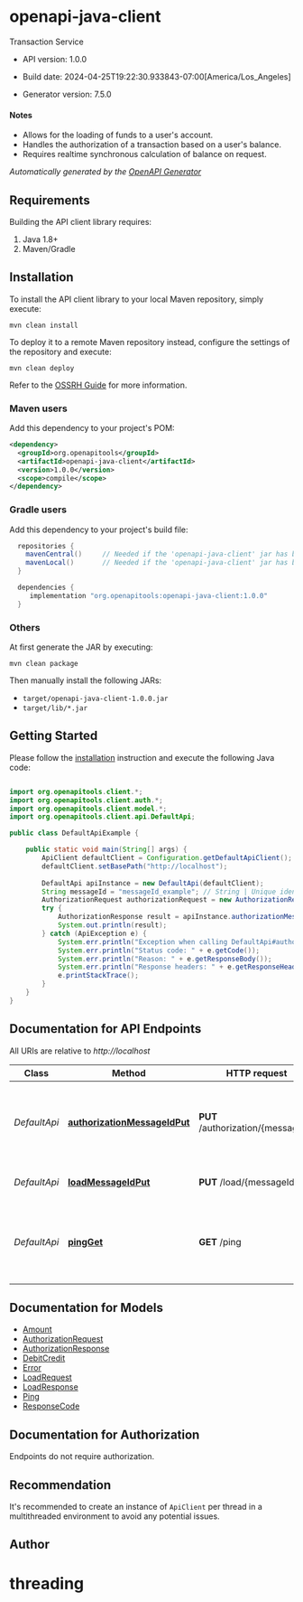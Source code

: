 # openapi-java-client

Transaction Service

- API version: 1.0.0

- Build date: 2024-04-25T19:22:30.933843-07:00[America/Los_Angeles]

- Generator version: 7.5.0

#### Notes

* Allows for the loading of funds to a user's account.
* Handles the authorization of a transaction based on a user's balance.
* Requires realtime synchronous calculation of balance on request.



*Automatically generated by the [OpenAPI Generator](https://openapi-generator.tech)*

## Requirements

Building the API client library requires:

1. Java 1.8+
2. Maven/Gradle

## Installation

To install the API client library to your local Maven repository, simply execute:

```shell
mvn clean install
```

To deploy it to a remote Maven repository instead, configure the settings of the repository and execute:

```shell
mvn clean deploy
```

Refer to the [OSSRH Guide](http://central.sonatype.org/pages/ossrh-guide.html) for more information.

### Maven users

Add this dependency to your project's POM:

```xml
<dependency>
  <groupId>org.openapitools</groupId>
  <artifactId>openapi-java-client</artifactId>
  <version>1.0.0</version>
  <scope>compile</scope>
</dependency>
```

### Gradle users

Add this dependency to your project's build file:

```groovy
  repositories {
    mavenCentral()     // Needed if the 'openapi-java-client' jar has been published to maven central.
    mavenLocal()       // Needed if the 'openapi-java-client' jar has been published to the local maven repo.
  }

  dependencies {
     implementation "org.openapitools:openapi-java-client:1.0.0"
  }
```

### Others

At first generate the JAR by executing:

```shell
mvn clean package
```

Then manually install the following JARs:

- `target/openapi-java-client-1.0.0.jar`
- `target/lib/*.jar`

## Getting Started

Please follow the [installation](#installation) instruction and execute the following Java code:

```java

import org.openapitools.client.*;
import org.openapitools.client.auth.*;
import org.openapitools.client.model.*;
import org.openapitools.client.api.DefaultApi;

public class DefaultApiExample {

    public static void main(String[] args) {
        ApiClient defaultClient = Configuration.getDefaultApiClient();
        defaultClient.setBasePath("http://localhost");
        
        DefaultApi apiInstance = new DefaultApi(defaultClient);
        String messageId = "messageId_example"; // String | Unique identifier for a message
        AuthorizationRequest authorizationRequest = new AuthorizationRequest(); // AuthorizationRequest | An authorization request message that needs to be decisioned.
        try {
            AuthorizationResponse result = apiInstance.authorizationMessageIdPut(messageId, authorizationRequest);
            System.out.println(result);
        } catch (ApiException e) {
            System.err.println("Exception when calling DefaultApi#authorizationMessageIdPut");
            System.err.println("Status code: " + e.getCode());
            System.err.println("Reason: " + e.getResponseBody());
            System.err.println("Response headers: " + e.getResponseHeaders());
            e.printStackTrace();
        }
    }
}

```

## Documentation for API Endpoints

All URIs are relative to *http://localhost*

Class | Method | HTTP request | Description
------------ | ------------- | ------------- | -------------
*DefaultApi* | [**authorizationMessageIdPut**](docs/DefaultApi.md#authorizationMessageIdPut) | **PUT** /authorization/{messageId} | Removes funds from a user&#39;s account if sufficient funds are available.
*DefaultApi* | [**loadMessageIdPut**](docs/DefaultApi.md#loadMessageIdPut) | **PUT** /load/{messageId} | Adds funds to a user&#39;s account.
*DefaultApi* | [**pingGet**](docs/DefaultApi.md#pingGet) | **GET** /ping | Tests the availability of the service and returns the current server time.


## Documentation for Models

 - [Amount](docs/Amount.md)
 - [AuthorizationRequest](docs/AuthorizationRequest.md)
 - [AuthorizationResponse](docs/AuthorizationResponse.md)
 - [DebitCredit](docs/DebitCredit.md)
 - [Error](docs/Error.md)
 - [LoadRequest](docs/LoadRequest.md)
 - [LoadResponse](docs/LoadResponse.md)
 - [Ping](docs/Ping.md)
 - [ResponseCode](docs/ResponseCode.md)


<a id="documentation-for-authorization"></a>
## Documentation for Authorization

Endpoints do not require authorization.


## Recommendation

It's recommended to create an instance of `ApiClient` per thread in a multithreaded environment to avoid any potential issues.

## Author



# threading
